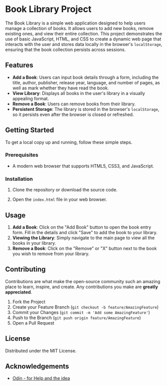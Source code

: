 # Book Library Project

The Book Library is a simple web application designed to help users manage a collection of books. It allows users to add new books, remove existing ones, and view their entire collection. This project demonstrates the use of basic JavaScript, HTML, and CSS to create a dynamic web page that interacts with the user and stores data locally in the browser's `localStorage`, ensuring that the book collection persists across sessions.

## Features

- **Add a Book**: Users can input book details through a form, including the title, author, publisher, release year, language, and number of pages, as well as mark whether they have read the book.
- **View Library**: Displays all books in the user's library in a visually appealing format.
- **Remove a Book**: Users can remove books from their library.
- **Persistent Storage**: The library is stored in the browser's `localStorage`, so it persists even after the browser is closed or refreshed.

## Getting Started

To get a local copy up and running, follow these simple steps.

### Prerequisites

- A modern web browser that supports HTML5, CSS3, and JavaScript.

### Installation

1. Clone the repository or download the source code.

2. Open the `index.html` file in your web browser.

## Usage

1. **Add a Book**: Click on the "Add Book" button to open the book entry form. Fill in the details and click "Save" to add the book to your library.
2. **Viewing the Library**: Simply navigate to the main page to view all the books in your library.
3. **Remove a Book**: Click on the "Remove" or "X" button next to the book you wish to remove from your library.

## Contributing

Contributions are what make the open-source community such an amazing place to learn, inspire, and create. Any contributions you make are **greatly appreciated**.

1. Fork the Project
2. Create your Feature Branch (`git checkout -b feature/AmazingFeature`)
3. Commit your Changes (`git commit -m 'Add some AmazingFeature'`)
4. Push to the Branch (`git push origin feature/AmazingFeature`)
5. Open a Pull Request

## License

Distributed under the MIT License.


## Acknowledgements

- [Odin - for Help and the idea](https://www.theodinproject.com/)